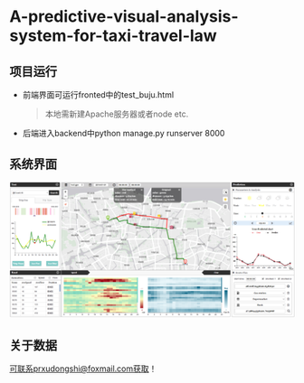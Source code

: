 # A-predictive-visual-analysis-system-for-taxi-travel-law
## 项目运行
* 前端界面可运行fronted中的test_buju.html
  > 本地需新建Apache服务器或者node etc.
* 后端进入backend中python manage.py runserver 8000
## 系统界面
![Image text](https://github.com/dongshixu/A-predictive-visual-analysis-system-for-taxi-travel-law/blob/master/img/system_interface.png)
## 关于数据
可联系prxudongshi@foxmail.com获取！
